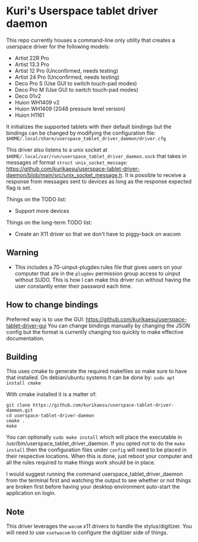 # Kuri's Userspace tablet driver daemon

This repo currently houses a command-line only utility that creates a userspace driver for the following models:
- Artist 22R Pro
- Artist 13.3 Pro
- Artist 12 Pro (Unconfirmed, needs testing)
- Artist 24 Pro (Unconfirmed, needs testing)
- Deco Pro S (Use GUI to switch touch-pad modes)
- Deco Pro M (Use GUI to switch touch-pad modes)
- Deco 01v2
- Huion WH1409 v2
- Huion WH1409 (2048 pressure level version)
- Huion H1161

It initializes the supported tablets with their default bindings but the bindings can be changed by modifying the configuration file:
`$HOME/.local/share/userspace_tablet_driver_daemon/driver.cfg`

This driver also listens to a unix socket at `$HOME/.local/var/run/userspace_tablet_driver_daemon.sock` that takes in messages of format `struct unix_socket_message`: https://github.com/kurikaesu/userspace-tablet-driver-daemon/blob/main/src/unix_socket_message.h. It is possible to receive a response from messages sent to devices as long as the response expected flag is set.

Things on the TODO list:
- Support more devices

Things on the long-term TODO list:
- Create an X11 driver so that we don't have to piggy-back on wacom

## Warning
- This includes a 70-uinput-plugdev.rules file that gives users on your computer that are in the `plugdev` permission group access to uinput without SUDO. This is how I can make this driver run without having the user constantly enter their password each time.

## How to change bindings
Preferred way is to use the GUI: https://github.com/kurikaesu/userspace-tablet-driver-gui
You can change bindings manually by changing the JSON config but the format is currently changing too quickly to make effective documentation.

## Building
This uses cmake to generate the required makefiles so make sure to have that installed.
On debian/ubuntu systems it can be done by:
`sudo apt install cmake`

With cmake installed it is a matter of:
```
git clone https://github.com/kurikaesu/userspace-tablet-driver-daemon.git
cd userspace-tablet-driver-daemon
cmake .
make
```

You can optionally `sudo make install` which will place the executable in /usr/bin/userspace_tablet_driver_daemon.
If you opted not to do the `make install` then the configuration files under `config` will need to be placed in their respective locations. When this is done, just reboot your computer and all the rules required to make things work should be in place.

I would suggest running the command userspace_tablet_driver_daemon from the terminal first and watching the output to see whether or not things are broken first before having your desktop environment auto-start the application on login.

## Note
This driver leverages the `wacom` x11 drivers to handle the stylus/digitizer. You will need to use `xsetwacom` to configure the digitizer side of things.
